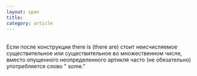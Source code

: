 ```yaml
---
layout: span
title: 
category: article
---
```

<span class="rules"><br>Если после конструкции there is (there are) стоит неисчисляемое существительное или существительное во множественном числе, вместо опущенного неопределенного артикля часто (не обязательно) употребляется слово " some."<br></span>